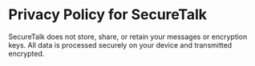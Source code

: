 # Privacy Policy for SecureTalk
SecureTalk does not store, share, or retain your messages or encryption keys. All data is processed securely on your device and transmitted encrypted.
